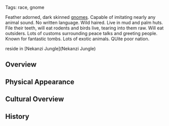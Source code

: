 Tags: race, gnome

Feather adorned, dark skinned [gnomes](Gnomes). Capable of imitating nearly any animal sound. No written language. Wild haired. Live in mud and palm huts. File their teeth, will eat rodents and birds live, tearing into them raw. Will eat outsiders. Lots of customs surrounding peace talks and greeting people. Known for fantastic tombs. Lots of exotic animals. QUite poor nation.

reside in [Nekanzi Jungle](Nekanzi Jungle)

## Overview



## Physical Appearance



## Cultural Overview



## History


